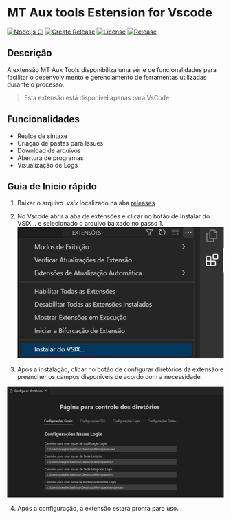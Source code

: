 # MT Aux tools Estension for Vscode


[![Node.js CI](https://github.com/DouglasBgs/MT-Aux-Tools/actions/workflows/node.js.yml/badge.svg?branch=master)](https://github.com/DouglasBgs/MT-Aux-Tools/actions/workflows/node.js.yml) [![Create Release](https://github.com/DouglasBgs/MT-Aux-Tools/actions/workflows/main.yml/badge.svg?branch=master)](https://github.com/DouglasBgs/MT-Aux-Tools/actions/workflows/main.yml) [![License](https://img.shields.io/badge/license-MIT-red)](https://opensource.org/licenses/MIT) [![Release](https://img.shields.io/github/v/release/DouglasBgs/MT-Aux-Tools)](https://github.com/DouglasBgs/MT-Aux-Tools/actions/workflows/main.yml) 

  
## Descrição
 
A extensão MT Aux Tools disponibiliza uma série de funcionalidades para facilitar o desenvolvimento e gerenciamento de ferramentas utilizadas durante o processo.

>Esta extensão está disponível apenas para VsCode.

## Funcionalidades

 - Realce de sintaxe
 - Criação de pastas para Issues
 - Download de arquivos
 - Abertura de programas
 - Visualização de Logs

## Guia de Inicio rápido

 1. Baixar o arquivo *.vsix* localizado na aba [releases](https://github.com/DouglasBgs/MT-Aux-Tools/releases/latest)
 2. No Vscode abrir a aba de extensões e clicar no botão de instalar do VSIX... e selecionado o arquivo baixado no passo 1.
![Primeiro passo](media\docs\passo_1.png)

3. Após a instalação, clicar no botão de configurar diretórios da extensão e preencher os campos disponíveis de acordo com a necessidade.

![Segundo passo](media\docs\passo_2.png)

4. Após a configuração, a extensão estará pronta para uso.